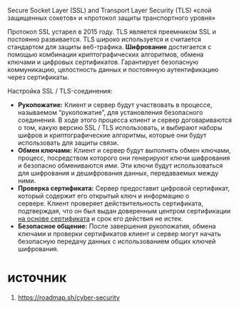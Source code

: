 Secure Socket Layer (SSL) and Transport Layer Security (TLS)
«слой защищенных сокетов»  и «протокол защиты транспортного уровня»

Протокол SSL устарел в 2015 году. TLS является преемником SSL и постоянно развивается. TLS широко используется и считается стандартом для защиты веб-трафика. **Шифрование** достигается с помощью комбинации криптографических алгоритмов, обмена ключами и цифровых сертификатов. Гарантирует безопасную коммуникацию, целостность данных и постоянную аутентификацию через сертификаты.

Настройка SSL / TLS-соединения:
- **Рукопожатие:** Клиент и сервер будут участвовать в процессе, называемом “рукопожатие”, для установления безопасного соединения. В ходе этого процесса клиент и сервер договариваются о том, какую версию SSL / TLS использовать, и выбирают наборы шифров и криптографические алгоритмы, которые они будут использовать для защиты связи.
- **Обмен ключами:** Клиент и сервер будут выполнять обмен ключами, процесс, посредством которого они генерируют ключи шифрования и безопасно обмениваются ими. Эти ключи будут использоваться для шифрования и дешифрования данных, передаваемых между ними.
- **Проверка сертификата:** Сервер предоставит цифровой сертификат, который содержит его открытый ключ и информацию о сервере. Клиент проверяет действительность сертификата, подтверждая, что он был выдан доверенным центром сертификации [на основе сертификата](authentication.md) и срок его действия не истек.
- **Безопасное общение:** После завершения рукопожатия, обмена ключами и проверки сертификатов клиент и сервер могут начать безопасную передачу данных с использованием общих ключей шифрования.
# источник
1. https://roadmap.sh/cyber-security
